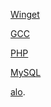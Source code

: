 [Winget](https://aka.ms/getwinget)

[GCC](https://github.com/mmozeiko/build-gcc-mingw/releases)

[PHP](https://windows.php.net/download)

[MySQL](https://dev.mysql.com)

[alo][].

[alo]: [https://dev.mysql.com]
